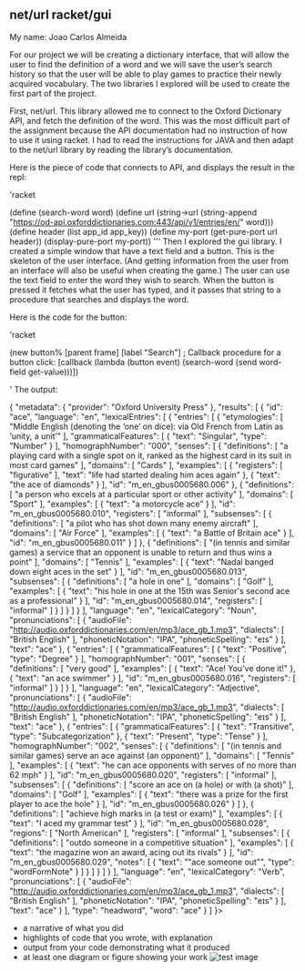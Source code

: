 
## net/url racket/gui
My name: Joao Carlos Almeida

For our project we will be creating a dictionary interface, that will allow the user to find the definition of a word and we will save the user’s search history so that the user will be able to play games to practice their newly acquired vocabulary. The two libraries I explored will be used to create the first part of the project. 

First, net/url. This library allowed me to connect to the Oxford Dictionary API, and fetch the definition of the word. This was the most difficult part of the assignment because the API documentation had no instruction of how to use it using racket. I had to read the instructions for JAVA and then adapt to the net/url library by reading the library’s documentation.

Here is the piece of code that connects to API, and displays the result in the repl:

'racket

(define (search-word word)
  (define url  (string->url (string-append "https://od-api.oxforddictionaries.com:443/api/v1/entries/en/" word)))
  (define header (list app_id app_key))
  (define my-port (get-pure-port url header))
  (display-pure-port my-port))
'''
Then I explored the gui library. I created a simple window that have a text field and a button. This is the skeleton of the user interface. (And getting information from the user from an interface will also be useful when creating the game.) The user can use the text field to enter the word they wish to search. When the button is pressed it fetches what the user has typed, and it passes that string to a procedure that searches and displays the word. 

Here is the code for the button:

'racket

(new button% [parent frame]
             [label "Search"]
             ; Callback procedure for a button click:
             [callback (lambda (button event)
                         (search-word (send word-field get-value)))]) 
                  
 '
 The output:
 
 {
    "metadata": {
        "provider": "Oxford University Press"
    },
    "results": [
        {
            "id": "ace",
            "language": "en",
            "lexicalEntries": [
                {
                    "entries": [
                        {
                            "etymologies": [
                                "Middle English (denoting the ‘one’ on dice): via Old French from Latin as ‘unity, a unit’"
                            ],
                            "grammaticalFeatures": [
                                {
                                    "text": "Singular",
                                    "type": "Number"
                                }
                            ],
                            "homographNumber": "000",
                            "senses": [
                                {
                                    "definitions": [
                                        "a playing card with a single spot on it, ranked as the highest card in its suit in most card games"
                                    ],
                                    "domains": [
                                        "Cards"
                                    ],
                                    "examples": [
                                        {
                                            "registers": [
                                                "figurative"
                                            ],
                                            "text": "life had started dealing him aces again"
                                        },
                                        {
                                            "text": "the ace of diamonds"
                                        }
                                    ],
                                    "id": "m_en_gbus0005680.006"
                                },
                                {
                                    "definitions": [
                                        "a person who excels at a particular sport or other activity"
                                    ],
                                    "domains": [
                                        "Sport"
                                    ],
                                    "examples": [
                                        {
                                            "text": "a motorcycle ace"
                                        }
                                    ],
                                    "id": "m_en_gbus0005680.010",
                                    "registers": [
                                        "informal"
                                    ],
                                    "subsenses": [
                                        {
                                            "definitions": [
                                                "a pilot who has shot down many enemy aircraft"
                                            ],
                                            "domains": [
                                                "Air Force"
                                            ],
                                            "examples": [
                                                {
                                                    "text": "a Battle of Britain ace"
                                                }
                                            ],
                                            "id": "m_en_gbus0005680.011"
                                        }
                                    ]
                                },
                                {
                                    "definitions": [
                                        "(in tennis and similar games) a service that an opponent is unable to return and thus wins a point"
                                    ],
                                    "domains": [
                                        "Tennis"
                                    ],
                                    "examples": [
                                        {
                                            "text": "Nadal banged down eight aces in the set"
                                        }
                                    ],
                                    "id": "m_en_gbus0005680.013",
                                    "subsenses": [
                                        {
                                            "definitions": [
                                                "a hole in one"
                                            ],
                                            "domains": [
                                                "Golf"
                                            ],
                                            "examples": [
                                                {
                                                    "text": "his hole in one at the 15th was Senior's second ace as a professional"
                                                }
                                            ],
                                            "id": "m_en_gbus0005680.014",
                                            "registers": [
                                                "informal"
                                            ]
                                        }
                                    ]
                                }
                            ]
                        }
                    ],
                    "language": "en",
                    "lexicalCategory": "Noun",
                    "pronunciations": [
                        {
                            "audioFile": "http://audio.oxforddictionaries.com/en/mp3/ace_gb_1.mp3",
                            "dialects": [
                                "British English"
                            ],
                            "phoneticNotation": "IPA",
                            "phoneticSpelling": "eɪs"
                        }
                    ],
                    "text": "ace"
                },
                {
                    "entries": [
                        {
                            "grammaticalFeatures": [
                                {
                                    "text": "Positive",
                                    "type": "Degree"
                                }
                            ],
                            "homographNumber": "001",
                            "senses": [
                                {
                                    "definitions": [
                                        "very good"
                                    ],
                                    "examples": [
                                        {
                                            "text": "Ace! You've done it!"
                                        },
                                        {
                                            "text": "an ace swimmer"
                                        }
                                    ],
                                    "id": "m_en_gbus0005680.016",
                                    "registers": [
                                        "informal"
                                    ]
                                }
                            ]
                        }
                    ],
                    "language": "en",
                    "lexicalCategory": "Adjective",
                    "pronunciations": [
                        {
                            "audioFile": "http://audio.oxforddictionaries.com/en/mp3/ace_gb_1.mp3",
                            "dialects": [
                                "British English"
                            ],
                            "phoneticNotation": "IPA",
                            "phoneticSpelling": "eɪs"
                        }
                    ],
                    "text": "ace"
                },
                {
                    "entries": [
                        {
                            "grammaticalFeatures": [
                                {
                                    "text": "Transitive",
                                    "type": "Subcategorization"
                                },
                                {
                                    "text": "Present",
                                    "type": "Tense"
                                }
                            ],
                            "homographNumber": "002",
                            "senses": [
                                {
                                    "definitions": [
                                        "(in tennis and similar games) serve an ace against (an opponent)"
                                    ],
                                    "domains": [
                                        "Tennis"
                                    ],
                                    "examples": [
                                        {
                                            "text": "he can ace opponents with serves of no more than 62 mph"
                                        }
                                    ],
                                    "id": "m_en_gbus0005680.020",
                                    "registers": [
                                        "informal"
                                    ],
                                    "subsenses": [
                                        {
                                            "definitions": [
                                                "score an ace on (a hole) or with (a shot)"
                                            ],
                                            "domains": [
                                                "Golf"
                                            ],
                                            "examples": [
                                                {
                                                    "text": "there was a prize for the first player to ace the hole"
                                                }
                                            ],
                                            "id": "m_en_gbus0005680.026"
                                        }
                                    ]
                                },
                                {
                                    "definitions": [
                                        "achieve high marks in (a test or exam)"
                                    ],
                                    "examples": [
                                        {
                                            "text": "I aced my grammar test"
                                        }
                                    ],
                                    "id": "m_en_gbus0005680.028",
                                    "regions": [
                                        "North American"
                                    ],
                                    "registers": [
                                        "informal"
                                    ],
                                    "subsenses": [
                                        {
                                            "definitions": [
                                                "outdo someone in a competitive situation"
                                            ],
                                            "examples": [
                                                {
                                                    "text": "the magazine won an award, acing out its rivals"
                                                }
                                            ],
                                            "id": "m_en_gbus0005680.029",
                                            "notes": [
                                                {
                                                    "text": "\"ace someone out\"",
                                                    "type": "wordFormNote"
                                                }
                                            ]
                                        }
                                    ]
                                }
                            ]
                        }
                    ],
                    "language": "en",
                    "lexicalCategory": "Verb",
                    "pronunciations": [
                        {
                            "audioFile": "http://audio.oxforddictionaries.com/en/mp3/ace_gb_1.mp3",
                            "dialects": [
                                "British English"
                            ],
                            "phoneticNotation": "IPA",
                            "phoneticSpelling": "eɪs"
                        }
                    ],
                    "text": "ace"
                }
            ],
            "type": "headword",
            "word": "ace"
        }
    ]
}> 
                         

* a narrative of what you did
* highlights of code that you wrote, with explanation
* output from your code demonstrating what it produced
* at least one diagram or figure showing your work
![test image](/testimage.png?raw=true "test image")

